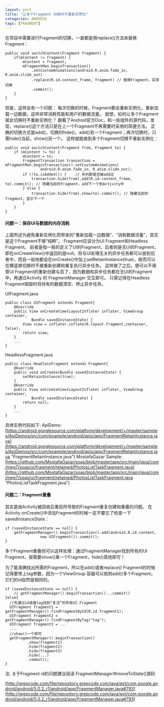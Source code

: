 ```yaml
---
layout: post
title: "让多个Fragment 切换时不重新实例化"
categories: ANDROID
tags: [FRAGMENT]
---
```


在项目中需要进行Fragment的切换，一直都是用replace()方法来替换Fragment：

    public void switchContent(Fragment fragment) {
        if(mContent != fragment) {
            mContent = fragment;
            mFragmentMan.beginTransaction()
                .setCustomAnimations(android.R.anim.fade_in, R.anim.slide_out)
                .replace(R.id.content_frame, fragment) // 替换Fragment，实现切换
                .commit();
        }
    }

但是，这样会有一个问题：
每次切换的时候，Fragment都会重新实例化，重新加载一边数据，这样非常消耗性能和用户的数据流量。
就想，如何让多个Fragment彼此切换时不重新实例化？
翻看了Android官方Doc，和一些组件的源代码，发现，replace()这个方法只是在上一个Fragment不再需要时采用的简便方法。
正确的切换方式是add()，切换时hide()，add()另一个Fragment；再次切换时，只需hide()当前，show()另一个。
这样就能做到多个Fragment切换不重新实例化：

    public void switchContent(Fragment from, Fragment to) {
        if (mContent != to) {
            mContent = to;
            FragmentTransaction transaction = mFragmentMan.beginTransaction().setCustomAnimations(
                    android.R.anim.fade_in, R.anim.slide_out);
            if (!to.isAdded()) {    // 先判断是否被add过
                transaction.hide(from).add(R.id.content_frame, to).commit(); // 隐藏当前的fragment，add下一个到Activity中
            } else {
                transaction.hide(from).show(to).commit(); // 隐藏当前的fragment，显示下一个
            }
        }
    }

#### 问题一：保存UI与数据的内存消耗 ####

上面所述为避免重新实例化而带来的“重新加载一边数据”、“消耗数据流量”，其实是这个Fragment不够“纯粹”。
Fragment应该分为UI Fragment和Headless Fragment。
前者是指一般的定义了UI的Fragment，后者则是无UI的Fragment，即在onCreateView()中返回的是null。将与UI处理无关的异步任务都可以放到后者中，而且一般地都会在onCreate()中加上setRetainInstance(true)，故而可以在横竖屏切换时不被重新创建和重复执行异步任务。
这样做了之后，便可以不用管UI Fragment的重新创建与否了，因为数据和异步任务都在无UI的Fragment中，再通过Activity 的 FragmentManager 交互即可。
只需记得在Headless Fragment销毁时将持有的数据清空、停止异步任务。

UIFragment.java

    public class UIFragment extends Fragment{
        @Override
        public View onCreateView(LayoutInflater inflater, ViewGroup container,
                Bundle savedInstanceState) {
            View view = inflater.inflate(R.layout.fragment,container, false);
            return view;
        }
        ...
    }

HeadlessFragment.java

    public class HeadlessFragment extends Fragment{
        @Override
        public void onCreate(Bundle savedInstanceState) {
            setRetainInstance(true);
        }
        @Override
        public View onCreateView(LayoutInflater inflater, ViewGroup container,
                Bundle savedInstanceState) {
            return null;
        }
        ...
    }

具体实例代码如下:
ApiDemo: [https://android.googlesource.com/platform/development/+/master/samples/ApiDemos/src/com/example/android/apis/app/FragmentRetainInstance.java](https://android.googlesource.com/platform/development/+/master/samples/ApiDemos/src/com/example/android/apis/app/FragmentRetainInstance.java "FragmentRetainInstance.java")
MostafaGazar Sample: [https://github.com/MostafaGazar/soas/blob/master/app/src/main/java/com/meg7/soas/ui/fragment/retained/PhotosListTaskFragment.java](https://github.com/MostafaGazar/soas/blob/master/app/src/main/java/com/meg7/soas/ui/fragment/retained/PhotosListTaskFragment.java "PhotosListTaskFragment.java")

#### 问题二：Fragment重叠 ####

其实是由Activity被回收后重启所导致的Fragment重复创建和重叠的问题。
在Activity onCreate()中添加Fragment的时候一定不要忘了检查一下savedInstanceState：

	if (savedInstanceState == null) {
	    getFragmentManager().beginTransaction().add(android.R.id.content,
	                new UIFragment()).commit();
	}

多个Fragment重叠则可以这样处理：通过FragmentManager找到所有的UI Fragment，按需要show()某一个Fragment，hide()其他即可！

为了能准确找出所需的Fragment，所以在add()或者replace() Fragment的时候记得要带上tag参数，因为一个ViewGroup 容器可以依附add()多个Fragment，它们的id自然是相同的。

	if (savedInstanceState == null) {
	    // getFragmentManager().beginTransaction()...commit()
	}else{
	  //先通过id或者tag找到“复活”的所有UI-Fragment
	  UIFragment fragment1 = getFragmentManager().findFragmentById(R.id.fragment1);
	  UIFragment fragment2 = getFragmentManager().findFragmentByTag("tag");
	  UIFragment fragment3 = ...
	  ...
	  //show()一个即可
	  getFragmentManager().beginTransaction()
	          .show(fragment1)
	          .hide(fragment2)
	          .hide(fragment3)
	          .hide(...)
	          .commit();
	}   

注: 关于Fragment id的问题建议阅读 FragmentManager中moveToState()源码

[http://grepcode.com/file/repository.grepcode.com/java/ext/com.google.android/android/5.0.2_r1/android/app/FragmentManager.java#793](http://grepcode.com/file/repository.grepcode.com/java/ext/com.google.android/android/5.0.2_r1/android/app/FragmentManager.java#793)